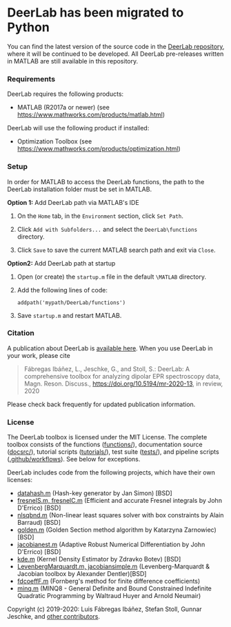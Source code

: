 
# DeerLab has been migrated to Python
You can find the latest version of the source code in the [DeerLab repository](https://github.com/JeschkeLab/DeerLab), where it will be continued to be developed. All DeerLab pre-releases written in MATLAB are still available in this repository.

### Requirements
DeerLab requires the following products:

  * MATLAB (R2017a or newer) (see <https://www.mathworks.com/products/matlab.html>)
 
DeerLab will use the following product if installed:
 
  * Optimization Toolbox (see <https://www.mathworks.com/products/optimization.html>)

### Setup

In order for MATLAB to access the DeerLab functions, the path to the DeerLab installation folder must be set in MATLAB.

**Option 1:** Add DeerLab path via MATLAB's IDE

1) On the ``Home`` tab, in the ``Environment`` section, click ``Set Path``. 

2) Click ``Add with Subfolders...`` and select the ``DeerLab\functions`` directory. 

3) Click ``Save`` to save the current MATLAB search path and exit via ``Close``.

**Option2:**  Add DeerLab path at startup

1) Open (or create) the ``startup.m`` file in the default ``\MATLAB`` directory.

2) Add the following lines of code:

       addpath('mypath/DeerLab/functions')

3) Save ``startup.m`` and restart MATLAB.

### Citation

A publication about DeerLab is [available here](https://doi.org/10.5194/mr-2020-13). When you use DeerLab in your work, please cite 

> Fábregas Ibáñez, L., Jeschke, G., and Stoll, S.: DeerLab: A comprehensive toolbox for analyzing dipolar EPR spectroscopy data, Magn. Reson. Discuss., https://doi.org/10.5194/mr-2020-13, in review, 2020

Please check back frequently for updated publication information.

### License

The DeerLab toolbox is licensed under the MIT License. The complete toolbox consists of the functions ([functions/](https://github.com/JeschkeLab/DeerLab/tree/master/functions)), documentation source ([docsrc/](https://github.com/JeschkeLab/DeerLab/tree/master/docsrc)), tutorial scripts ([tutorials/](https://github.com/JeschkeLab/DeerLab/tree/master/tutorials)), test suite ([tests/](https://github.com/JeschkeLab/DeerLab/tree/master/tests)), and pipeline scripts ([.github/workflows](https://github.com/JeschkeLab/DeerLab/tree/master/.github/workflows)). See below for exceptions.

DeerLab includes code from the following projects, which have their own licenses:
- [datahash.m](https://www.mathworks.com/matlabcentral/fileexchange/31272-datahash) (Hash-key generator by Jan Simon) [BSD] 
- [fresnelS.m, fresnelC.m](https://www.mathworks.com/matlabcentral/fileexchange/28765-fresnels-and-fresnelc) (Efficient and accurate Fresnel integrals by John D'Errico) [BSD]
- [nlsqbnd.m](https://ch.mathworks.com/matlabcentral/fileexchange/23621-nlsqbnd) (Non-linear least squares solver with box constraints by Alain Barraud) [BSD]
- [golden.m](https://www.mathworks.com/matlabcentral/fileexchange/25919-golden-section-method-algorithm) (Golden Section method algorithm by Katarzyna Zarnowiec) [BSD]
- [jacobianest.m](https://www.mathworks.com/matlabcentral/fileexchange/13490-adaptive-robust-numerical-differentiation) (Adaptive Robust Numerical Differentiation by John D'Errico) [BSD]
- [kde.m](https://ch.mathworks.com/matlabcentral/fileexchange/14034-kernel-density-estimator) (Kernel Density Estimator by Zdravko Botev) [BSD]
- [LevenbergMarquardt.m, jacobiansimple.m](https://ch.mathworks.com/matlabcentral/fileexchange/53449-levenberg-marquardt-toolbox) (Levenberg-Marquardt & Jacobian toolbox by Alexander Dentler)[BSD]
- [fdcoeffF.m](https://faculty.washington.edu/rjl/fdmbook/matlab/fdcoeffF.m) (Fornberg's method for finite difference coefficients)
- [minq.m](http://www.mat.univie.ac.at/~neum/software/minq/) (MINQ8 - General Definite and Bound Constrained Indefinite Quadratic Programming by Waltraud Huyer and Arnold Neumair)

Copyright (c) 2019-2020: Luis Fábregas Ibáñez, Stefan Stoll, Gunnar Jeschke, and [other contributors](https://github.com/JeschkeLab/DeerLab/contributors).
